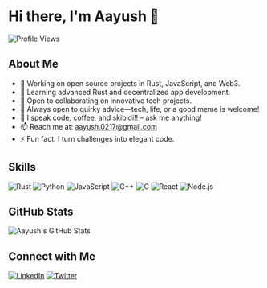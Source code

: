 # Hi there, I'm Aayush 👋

![Profile Views](https://komarev.com/ghpvc/?username=aayushhzz&color=blue)

## About Me
- 🔭 Working on open source projects in Rust, JavaScript, and Web3.
- 🌱 Learning advanced Rust and decentralized app development.
- 👯 Open to collaborating on innovative tech projects.
- 🤔 Always open to quirky advice—tech, life, or a good meme is welcome!
- 💬 I speak code, coffee, and skibidi!! – ask me anything!
- 📫 Reach me at: [aayush.0217@gmail.com](mailto:aayush.0217@gmail.com)
- ⚡ Fun fact: I turn challenges into elegant code.

## Skills
![Rust](https://img.shields.io/badge/rust-%23000000.svg?style=flat&logo=rust&logoColor=white)
![Python](https://img.shields.io/badge/-Python-3776AB?style=flat&logo=python&logoColor=white)
![JavaScript](https://img.shields.io/badge/-JavaScript-F7DF1E?style=flat&logo=javascript&logoColor=black)
![C++](https://img.shields.io/badge/c++-%2300599C.svg?style=flat&logo=c%2B%2B&logoColor=white)
![C](https://img.shields.io/badge/c-%2300599C.svg?style=flat&logo=c&logoColor=white)
![React](https://img.shields.io/badge/-React-61DAFB?style=flat&logo=react&logoColor=black)
![Node.js](https://img.shields.io/badge/-Node.js-339933?style=flat&logo=node.js&logoColor=white)

## GitHub Stats
![Aayush's GitHub Stats](https://github-readme-stats.vercel.app/api?username=aayushhzz&show=reviews,discussions_started,discussions_answered,prs_merged,prs_merged_percentage&layout=compact&theme=onedark)

## Connect with Me
[![LinkedIn](https://img.shields.io/badge/-LinkedIn-0077B5?style=flat&logo=linkedin&logoColor=white)](https://www.linkedin.com/in/aahyouoos)
[![Twitter](https://img.shields.io/badge/-Twitter-1DA1F2?style=flat&logo=twitter&logoColor=white)](https://twitter.com/aahyouoos)
